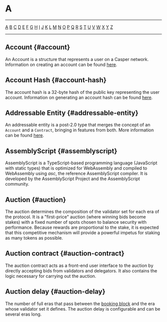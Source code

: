 # A

---

[A](./A.md) [B](./B.md) [C](./C.md) [D](./D.md) [E](./E.md) [F](./F.md) [G](./G.md) [H](./H.md) [I](./I.md) [J](./J.md) [K](./K.md) [L](./L.md) [M](./M.md) [N](./N.md) [O](./O.md) [P](./P.md) [Q](./Q.md) [R](./R.md) [S](./S.md) [T](./T.md) [U](./U.md) [V](./V.md) [W](./W.md) [X](./X.md) [Y](./Y.md) [Z](./Z.md)

---

## Account {#account}

An Account is a structure that represents a user on a Casper network. Information on creating an account can be found [here](../design/casper-design.md#accounts-head).

## Account Hash {#account-hash}

The account hash is a 32-byte hash of the public key representing the user account. Information on generating an account hash can be found [here](https://support.casperlabs.io/hc/en-gb/articles/13781616975131-How-do-I-generate-an-account-hash-).

## Addressable Entity {#addressable-entity}

An addressable entity is a post-2.0 type that merges the concept of an `Account` and a `Contract`, bringing in features from both. More information can be found [here](../addressable-entity.md).

## AssemblyScript {#assemblyscript}

AssemblyScript is a TypeScript-based programming language (JavaScript with static types) that is optimized for WebAssembly and compiled to WebAssembly using _asc_, the reference AssemblyScript compiler. It is developed by the AssemblyScript Project and the AssemblyScript community.

## Auction {#auction}

The auction determines the composition of the validator set for each era of the protocol. It is a "first-price" auction (where winning bids become stakes) with a fixed number of spots chosen to balance security with performance. Because rewards are proportional to the stake, it is expected that this competitive mechanism will provide a powerful impetus for staking as many tokens as possible.

## Auction contract {#auction-contract}

The auction contract acts as a front-end user interface to the auction by directly accepting bids from validators and delegators. It also contains the logic necessary for carrying out the auction.

## Auction delay {#auction-delay}

The number of full eras that pass between the [booking block](./B.md#booking-block) and the era whose validator set it defines. The auction delay is configurable and can be several eras long.
